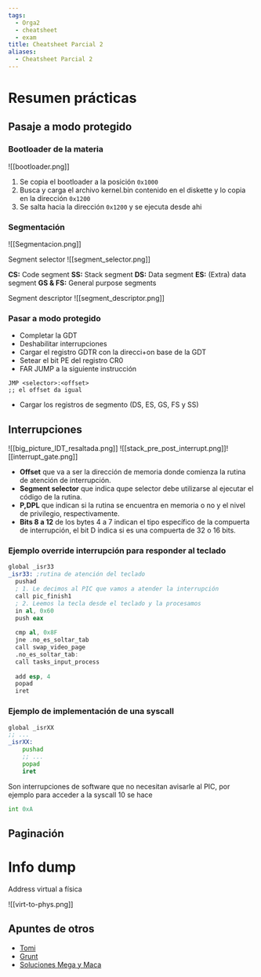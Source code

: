 ```yaml
---
tags:
  - Orga2
  - cheatsheet
  - exam
title: Cheatsheet Parcial 2
aliases:
  - Cheatsheet Parcial 2
---
```

# Resumen prácticas

## Pasaje a modo protegido

### Bootloader de la materia
![[bootloader.png]]
1. Se copia el bootloader a la posición `0x1000` 
2. Busca y carga el archivo kernel.bin contenido en el diskette y lo copia en la dirección `0x1200` 
3. Se salta hacia la dirección `0x1200` y se ejecuta desde ahi


### Segmentación

![[Segmentacion.png]]

Segment selector
![[segment_selector.png]]

**CS:** Code segment
**SS:** Stack segment
**DS:** Data segment
**ES:** (Extra) data segment
**GS & FS:** General purpose segments

Segment descriptor
![[segment_descriptor.png]]

### Pasar a modo protegido

- Completar la GDT 
- Deshabilitar interrupciones 
- Cargar el registro GDTR con la direcci+on base de la GDT 
- Setear el bit PE del registro CR0 
- FAR JUMP a la siguiente instrucción
```x86
JMP <selector>:<offset>
;; el offset da igual
```
- Cargar los registros de segmento (DS, ES, GS, FS y SS)

## Interrupciones
![[big_picture_IDT_resaltada.png]]
![[stack_pre_post_interrupt.png]]![[interrupt_gate.png]]

- **Offset** que va a ser la dirección de memoria donde comienza la rutina de atención de interrupción. 
- **Segment selector** que indica qupe selector debe utilizarse al ejecutar el código de la rutina. 
- **P,DPL** que indican si la rutina se encuentra en memoria o no y el nivel de privilegio, respectivamente. 
- **Bits 8 a 12** de los bytes 4 a 7 indican el tipo específico de la compuerta de interrupción, el bit D indica si es una compuerta de 32 o 16 bits.


### Ejemplo override interrupción para responder al teclado

```asm {10-14}
global _isr33
_isr33: ;rutina de atención del teclado
  pushad
  ; 1. Le decimos al PIC que vamos a atender la interrupción
  call pic_finish1
  ; 2. Leemos la tecla desde el teclado y la procesamos
  in al, 0x60
  push eax
  
  cmp al, 0x8F
  jne .no_es_soltar_tab
  call swap_video_page
  .no_es_soltar_tab:
  call tasks_input_process
  
  add esp, 4
  popad
  iret
```

### Ejemplo de implementación de una syscall

```asm
global _isrXX 
;; ... 
_isrXX: 
	pushad 
	;; ... 
	popad 
	iret
```

Son interrupciones de software que no necesitan avisarle al PIC, por ejemplo para acceder a la syscall 10 se hace
```asm
int 0xA
```


## Paginación




# Info dump

Address virtual a física

![[virt-to-phys.png]]

## Apuntes de otros
- [Tomi](https://los-apuntes-de-tomi.vercel.app/organizacion-del-computador-ii/)
- [Grunt](https://apuntes.grunt.ar/s/4LVufEPMR)
- [Soluciones Mega y Maca](https://docs.google.com/presentation/d/1FG6PVF_35VDe38Lu1kAgXhPWviycR66Ca3Jd2mfiKg4/edit#slide=id.g211ce76c629_0_9)
